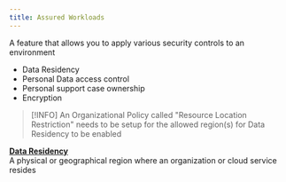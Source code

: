 ```yaml
---
title: Assured Workloads
---
```


A feature that allows you to apply various security controls to an environment

* Data Residency
* Personal Data access control
* Personal support case ownership
* Encryption

 > [!INFO]
 > An Organizational Policy called "Resource Location Restriction" needs to be setup for the allowed region(s) for Data Residency to be enabled 

**<u>Data Residency</u>**  
A physical or geographical region where an organization or cloud service resides